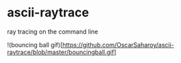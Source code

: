 # ascii-raytrace
ray tracing on the command line

!(bouncing ball gif)[https://github.com/OscarSaharoy/ascii-raytrace/blob/master/bouncingball.gif]
